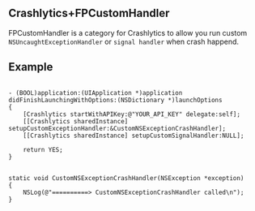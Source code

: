 ## Crashlytics+FPCustomHandler

FPCustomHandler is a category for Crashlytics to allow you run custom `NSUncaughtExceptionHandler` or `signal handler` when crash happend.

## Example


```objc

- (BOOL)application:(UIApplication *)application didFinishLaunchingWithOptions:(NSDictionary *)launchOptions
{
	[Crashlytics startWithAPIKey:@"YOUR_API_KEY" delegate:self];
    [[Crashlytics sharedInstance] setupCustomExceptionHandler:&CustomNSExceptionCrashHandler];
    [[Crashlytics sharedInstance] setupCustomSignalHandler:NULL];
    
    return YES;
}
```

```objc

static void CustomNSExceptionCrashHandler(NSException *exception)
{
    NSLog(@"==========> CustomNSExceptionCrashHandler called\n");
}

```

